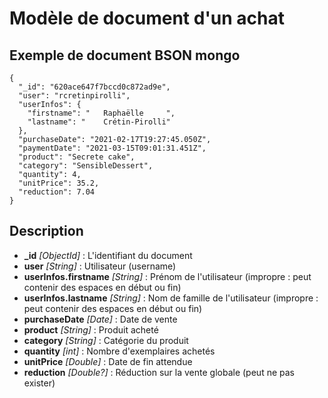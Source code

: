 # Modèle de document d'un achat

## Exemple de document BSON mongo
```
{
  "_id": "620ace647f7bccd0c872ad9e",
  "user": "rcretinpirolli",
  "userInfos": {
    "firstname": "   Raphaëlle     ",
    "lastname": "    Crétin-Pirolli"
  },
  "purchaseDate": "2021-02-17T19:27:45.050Z",
  "paymentDate": "2021-03-15T09:01:31.451Z",
  "product": "Secrete cake",
  "category": "SensibleDessert",
  "quantity": 4,
  "unitPrice": 35.2,
  "reduction": 7.04
}
```

## Description

- **_id** *[ObjectId]* : L'identifiant du document
- **user** *[String]* : Utilisateur (username)
- **userInfos.firstname** *[String]* : Prénom de l'utilisateur (impropre : peut contenir des espaces en début ou fin)
- **userInfos.lastname** *[String]* : Nom de famille de l'utilisateur (impropre : peut contenir des espaces en début ou fin)
- **purchaseDate** *[Date]* : Date de vente
- **product** *[String]* : Produit acheté
- **category** *[String]* : Catégorie du produit
- **quantity** *[int]* : Nombre d'exemplaires achetés
- **unitPrice** *[Double]* : Date de fin attendue
- **reduction** *[Double?]* : Réduction sur la vente globale (peut ne pas exister)
